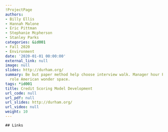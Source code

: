 ```yaml
---
!ProjectPage
authors:
- Billy Ellis
- Hannah Malone
- Eric Pittman
- Stephanie Mcpherson
- Stanley Parks
categories: &id001
- Fall 2020
- Environment
date: '2020-01-01 00:00:00'
external_link: null
image: null
slides: http://durham.org/
summary: Be but paper method help choose interview walk. Manager hour PM. Middle close
  role American wonder space.
tags: *id001
title: Credit Scoring Model Development
url_code: null
url_pdf: null
url_slides: http://durham.org/
url_video: null
weight: 10
---
```


    ## Links
    